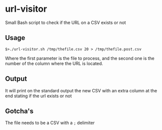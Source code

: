 # url-visitor
Small Bash script to check if the URL on a CSV exists or not

## Usage
`$>./url-visitor.sh /tmp/thefile.csv 20 > /tmp/thefile.post.csv`


Where the first parameter is the file to process, and the second one is the number of the column where the URL is located.

## Output
It will print on the standard output the new CSV with an extra column at the end stating if the url exists or not

## Gotcha's
The file needs to be a CSV with a `;` delimiter


